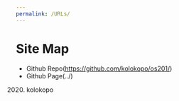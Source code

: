 ```yaml
---
permalink: /URLs/
---
```


# Site Map

* Github Repo(https://github.com/kolokopo/os201/)
* Github Page(../)

2020. kolokopo
